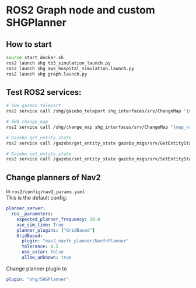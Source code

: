# ROS2 Graph node and custom SHGPlanner

## How to start

```bash
source start_docker.sh
ros2 launch shg tb3_simulation_launch.py
ros2 launch shg aws_hospital_simulation.launch.py
ros2 launch shg graph.launch.py
```

## Test ROS2 services:

```bash
# SHG gazebo_teleport
ros2 service call /shg/gazebo_teleport shg_interfaces/srv/ChangeMap "{map_name: aws2, initial_pose: {position: {x: 3, y: 2}}}"

# SHG change_map
ros2 service call /shg/change_map shg_interfaces/srv/ChangeMap "{map_name: aws2, initial_pose: {position: {x: 3, y: 2}}}"

# Gazebo get_entity_state
ros2 service call /gazebo/get_entity_state gazebo_msgs/srv/GetEntityState "{name: turtlebot3_waffle}"

# Gazebo set_entity_state
ros2 service call /gazebo/set_entity_state gazebo_msgs/srv/SetEntityState "{state: {name: turtlebot3_waffle, pose: {position: {x: 3, y: 2}}}}"
```

## Change planners of Nav2

in `ros2/config/nav2_params.yaml`  
This is the default config:
```yaml
planner_server:
  ros__parameters:
    expected_planner_frequency: 20.0
    use_sim_time: True
    planner_plugins: ["GridBased"]
    GridBased:
      plugin: "nav2_navfn_planner/NavfnPlanner"
      tolerance: 0.5
      use_astar: false
      allow_unknown: true
```
Change planner plugin to 
```yaml
plugin: "shg/SHGPlanner"
```